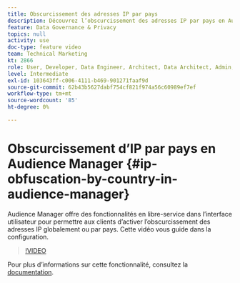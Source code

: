 ```yaml
---
title: Obscurcissement des adresses IP par pays
description: Découvrez l’obscurcissement des adresses IP par pays en Audience Manager. Cette application offre des fonctionnalités en libre-service dans l’interface utilisateur pour permettre aux clients d’activer l’obscurcissement des adresses IP globalement ou par pays. Cette vidéo vous guide dans la configuration.
feature: Data Governance & Privacy
topics: null
activity: use
doc-type: feature video
team: Technical Marketing
kt: 2866
role: User, Developer, Data Engineer, Architect, Data Architect, Admin, Leader
level: Intermediate
exl-id: 103643ff-c006-4111-b469-901271faaf9d
source-git-commit: 62b43b5627dabf754cf821f974a56c60989ef7ef
workflow-type: tm+mt
source-wordcount: '85'
ht-degree: 0%

---
```


# Obscurcissement d’IP par pays en Audience Manager {#ip-obfuscation-by-country-in-audience-manager}

Audience Manager offre des fonctionnalités en libre-service dans l’interface utilisateur pour permettre aux clients d’activer l’obscurcissement des adresses IP globalement ou par pays. Cette vidéo vous guide dans la configuration.

>[!VIDEO](https://video.tv.adobe.com/v/34978/?quality=9&captions=fre_fr)

Pour plus d’informations sur cette fonctionnalité, consultez la [documentation](https://experiencecloud.adobe.com/resources/help/fr_FR/aam/ip-obfuscation.html).
